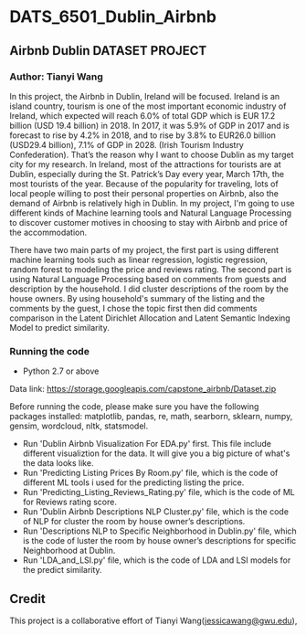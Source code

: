 # DATS_6501_Dublin_Airbnb


##  Airbnb Dublin DATASET PROJECT
### Author: Tianyi Wang

In this project, the Airbnb in Dublin, Ireland will be focused. Ireland is an island country, tourism is one of the most important economic industry of Ireland, which expected will reach 6.0% of total GDP which is EUR 17.2 billion (USD 19.4 billion) in 2018. In 2017, it was 5.9% of GDP in 2017 and is forecast to rise by 4.2% in 2018, and to rise by 3.8% to EUR26.0 billion (USD29.4 billion), 7.1% of GDP in 2028. (Irish Tourism Industry Confederation). That’s the reason why I want to choose Dublin as my target city for my research. In Ireland, most of the attractions for tourists are at Dublin, especially during the St. Patrick’s Day every year, March 17th, the most tourists of the year. Because of the popularity for traveling, lots of local people willing to post their personal properties on Airbnb, also the demand of Airbnb is relatively high in Dublin. In my project, I'm going to use different kinds of Machine learning tools and Natural Language Processing to discover customer motives in choosing to stay with Airbnb and price of the accommodation.


There have two main parts of my project, the first part is using different machine learning tools such as linear regression, logistic regression, random forest to modeling the price and reviews rating. The second part is using Natural Language Processing based on comments from guests and description by the household. I did cluster descriptions of the room by the house owners.  By using household's summary of the listing and the comments by the guest, I chose the topic first then did comments comparison in the Latent Dirichlet Allocation and Latent Semantic Indexing Model to predict similarity.



### Running the code

* Python 2.7 or above

Data link: https://storage.googleapis.com/capstone_airbnb/Dataset.zip



Before running the code, please make sure you have the following packages installed:  matplotlib, pandas, re, math, searborn, sklearn, numpy, gensim, wordcloud, nltk, statsmodel. 


* Run 'Dublin Airbnb Visualization For EDA.py' first. This file include different visualiztion for the data. It will give you a big picture of what's the data looks like. 
* Run 'Predicting Listing Prices By Room.py' file, which is the code of different ML tools i used for the predicting listing the price. 
* Run 'Predicting_Listing_Reviews_Rating.py' file, which is the code of ML for Reviews rating score.
* Run 'Dublin Airbnb Descriptions NLP Cluster.py' file, which is the code of NLP for cluster the room by house owner’s descriptions.
* Run 'Descriptions NLP to Specific Neighborhood in Dublin.py' file, which is the code of luster the room by house owner’s descriptions for specific Neighborhood at Dublin.
* Run 'LDA_and_LSI.py' file, which is the code of  LDA and LSI models for the	predict similarity.






## Credit
This project is a collaborative effort of Tianyi Wang(jessicawang@gwu.edu),
